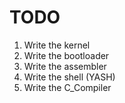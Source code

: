# TODO

1. Write the kernel
2. Write the bootloader
3. Write the assembler
4. Write the shell (YASH)
5. Write the C_Compiler
